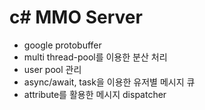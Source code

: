 # c# MMO Server

- google protobuffer
- multi thread-pool를 이용한 분산 처리
- user pool 관리
- async/await, task을 이용한 유저별 메시지 큐
- attribute를 활용한 메시지 dispatcher

